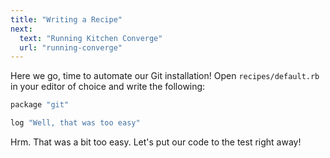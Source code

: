```yaml
---
title: "Writing a Recipe"
next:
  text: "Running Kitchen Converge"
  url: "running-converge"
---
```


Here we go, time to automate our Git installation! Open `recipes/default.rb` in your editor of choice and write the following:

```ruby
package "git"

log "Well, that was too easy"
```

Hrm. That was a bit too easy. Let's put our code to the test right away!
